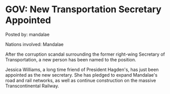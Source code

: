 # GOV: New Transportation Secretary Appointed

Posted by: mandalae

Nations involved: Mandalae

After the corruption scandal surrounding the former right-wing Secretary of Transportation, a new person has been named to the position.

Jessica Williams, a long time friend of President Hagden's, has just been appointed as the new secretary. She has pledged to expand Mandalae's road and rail networks, as well as continue construction on the massive Transcontinental Railway.